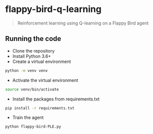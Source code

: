 # flappy-bird-q-learning
> Reinforcement learning using Q-learning on a Flappy Bird agent

## Running the code
* Clone the repository
* Install Python 3.6+
* Create a virtual environment
```sh
python -m venv venv
```

* Activate the virtual environment
```sh
source venv/bin/activate
```

* Install the packages from requirements.txt
```sh
pip install -r requirements.txt
```

* Train the agent
```sh
python flappy-bird-PLE.py
```
